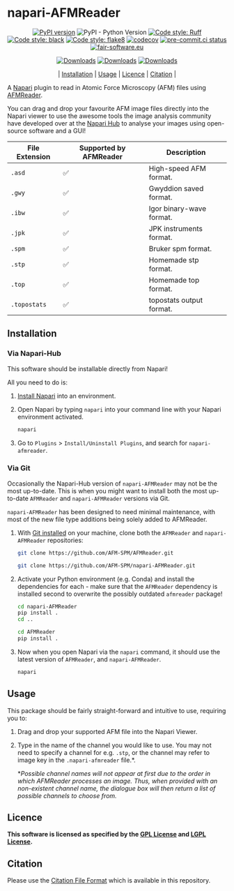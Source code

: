 # napari-AFMReader

<div align="center">

[![PyPI version](https://badge.fury.io/py/napari-afmreader.svg)](https://badge.fury.io/py/napari-afmreader)
![PyPI - Python Version](https://img.shields.io/pypi/pyversions/napari-afmreader)
[![Code style:
Ruff](https://img.shields.io/endpoint?url=https://raw.githubusercontent.com/astral-sh/ruff/main/assets/badge/v2.json)](https://github.com/astral-sh/ruff)
[![Code style: black](https://img.shields.io/badge/code%20style-black-000000.svg)](https://github.com/psf/black)
[![Code style: flake8](https://img.shields.io/badge/code%20style-flake8-456789.svg)](https://github.com/psf/flake8)
[![codecov](https://codecov.io/gh/AFM-SPM/napari-afmreader/branch/dev/graph/badge.svg)](https://codecov.io/gh/AFM-SPM/napari-afmreader)
[![pre-commit.ci
status](https://results.pre-commit.ci/badge/github/AFM-SPM/napari-afmreader/main.svg)](https://results.pre-commit.ci/latest/github/AFM-SPM/napari-afmreader/main)
[![fair-software.eu](https://img.shields.io/badge/fair--software.eu-%E2%97%8F%20%20%E2%97%8F%20%20%E2%97%8F%20%20%E2%97%8F%20%20%E2%97%8B-yellow)](https://fair-software.eu)

</div>
<div align="center">

[![Downloads](https://static.pepy.tech/badge/napari-afmreader)](https://pepy.tech/project/napari-afmreader)
[![Downloads](https://static.pepy.tech/badge/napari-afmreader/month)](https://pepy.tech/project/napari-afmreader)
[![Downloads](https://static.pepy.tech/badge/napari-afmreader/week)](https://pepy.tech/project/napari-afmreader)

</div>
<div align="center">

| [Installation](#installation) | [Usage](#usage) | [Licence](#licence) | [Citation](#citation) |

</div>

A [Napari](https://napari.org/) plugin to read in Atomic Force Microscopy (AFM) files using
[AFMReader](https://github.com/AFM-SPM/AFMReader.git).

You can drag and drop your favourite AFM image files directly into the Napari viewer to use the awesome tools the image
analysis community have developed over at the [Napari Hub](https://www.napari-hub.org/) to analyse your images using
open-source software and a GUI!

| File Extension | Supported by AFMReader | Description              |
| -------------- | ---------------------- | ------------------------ |
| `.asd`         | ✅                     | High-speed AFM format.   |
| `.gwy`         | ✅                     | Gwyddion saved format.   |
| `.ibw`         | ✅                     | Igor binary-wave format. |
| `.jpk`         | ✅                     | JPK instruments format.  |
| `.spm`         | ✅                     | Bruker spm format.       |
| `.stp`         | ✅                     | Homemade stp format.     |
| `.top`         | ✅                     | Homemade top format.     |
| `.topostats`   | ✅                     | topostats output format. |

## Installation

### Via Napari-Hub

This software should be installable directly from Napari!

All you need to do is:

1. [Install Napari](https://napari.org/stable/tutorials/fundamentals/installation.html) into an environment.
2. Open Napari by typing `napari` into your command line with your Napari environment activated.

   ```bash
   napari
   ```

3. Go to `Plugins` > `Install/Uninstall Plugins`, and search for `napari-afmreader`.

### Via Git

Occasionally the Napari-Hub version of `napari-AFMReader` may not be the most up-to-date. This is when you might want
to install both the most up-to-date `AFMReader` and `napari-AFMReader` versions via Git.

`napari-AFMReader` has been designed to need minimal maintenance, with most of the new file type additions being solely
added to AFMReader.

1. With [Git installed](https://git-scm.com/book/en/v2/Getting-Started-Installing-Git) on your machine, clone both the
   `AFMReader` and `napari-AFMReader` repositories:

   ```bash
   git clone https://github.com/AFM-SPM/AFMReader.git
   ```

   ```bash
   git clone https://github.com/AFM-SPM/napari-AFMReader.git
   ```

2. Activate your Python environment (e.g. Conda) and install the dependencies for each - make sure that the `AFMReader`
   dependency is installed second to overwrite the possibly outdated `afmreader` package!

   ```bash
   cd napari-AFMReader
   pip install .
   cd ..
   ```

   ```bash
   cd AFMReader
   pip install .
   ```

3. Now when you open Napari via the `napari` command, it should use the latest version of `AFMReader`, and
   `napari-AFMReader`.

   ```bash
   napari
   ```

## Usage

This package should be fairly straight-forward and intuitive to use, requiring you to:

1. Drag and drop your supported AFM file into the Napari Viewer.

2. Type in the name of the channel you would like to use. You may not need to specify a channel for e.g. `.stp`, or the
   channel may refer to image key in the `.napari-afmreader` file.\*.

   \*_Possible channel names will not appear at first due to the order in which AFMReader processes an image. Thus,
   when provided with an non-existent channel name, the dialogue box will then return a list of possible channels to
   choose from._

## Licence

**This software is licensed as specified by the [GPL License](COPYING) and [LGPL License](COPYING.LESSER).**

## Citation

Please use the [Citation File Format](https://citation-file-format.github.io/) which is available in this repository.
